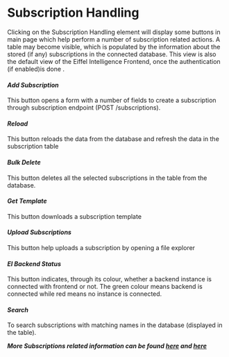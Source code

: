 # Subscription Handling

Clicking on the Subscription Handling element will display some buttons in main page which help perform a number of subscription related actions. A table may become visible, which is populated by the information about the stored (if any) subscriptions in the connected database. This view is also the default view of the Eiffel Intelligence Frontend, once the authentication (if enabled)is done .

#### _Add Subscription_ 
This button opens a form with a number of fields to create a subscription through subscription endpoint (POST /subscriptions). 
#### _Reload_ 
This button reloads the data from the database and refresh the data in the subscription table
#### _Bulk Delete_
This button deletes all the selected subscriptions in the table from the database.
#### _Get Template_
This button downloads a subscription template
#### _Upload Subscriptions_
This button help uploads a subscription by opening a file explorer
#### _EI Backend Status_
This button indicates, through its colour, whether a backend instance is connected with frontend or not. The green colour means backend is connected while red means no instance is connected.
#### _Search_
To search subscriptions with matching names in the database (displayed in the table).

**_More Subscriptions related information can be found [here](https://github.com/eiffel-community/eiffel-intelligence/tree/master/wiki/Subscription-API.md) and [here](https://github.com/eiffel-community/eiffel-intelligence/tree/master/wiki/Subscriptions.md)_**
